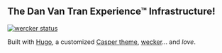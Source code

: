 ## The Dan Van Tran Experience&trade; Infrastructure!

[![wercker status](https://app.wercker.com/status/57ed2474ba235f44fad0eb498f87839f/s/master "wercker status")](https://app.wercker.com/project/byKey/57ed2474ba235f44fad0eb498f87839f)

Built with [Hugo](http://gohugo.io), a customized [Casper theme](https://github.com/vjeantet/hugo-theme-casper), [wecker](http://www.wercker.com)... and *love*.